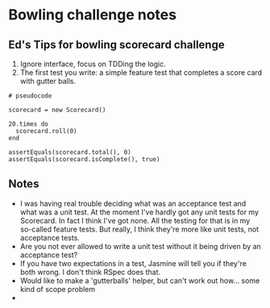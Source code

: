 # Bowling challenge notes

## Ed's Tips for bowling scorecard challenge

1. Ignore interface, focus on TDDing the logic.
2. The first test you write: a simple feature test that completes a score card with gutter balls.
```
# pseudocode

scorecard = new Scorecard()

20.times do
  scorecard.roll(0)
end

assertEquals(scorecard.total(), 0)
assertEquals(scorecard.isComplete(), true)
```
## Notes

- I was having real trouble deciding what was an acceptance test and what was a unit test. At the moment I've hardly got any unit tests for my Scorecard. In fact I think I've got none. All the testing for that is in my so-called feature tests. But really, I think they're more like unit tests, not acceptance tests.
- Are you not ever allowed to write a unit test without it being driven by an acceptance test?
- If you have two expectations in a test, Jasmine will tell you if they're both wrong. I don't think RSpec does that.
- Would like to make a 'gutterballs' helper, but can't work out how... some kind of scope problem
- 
